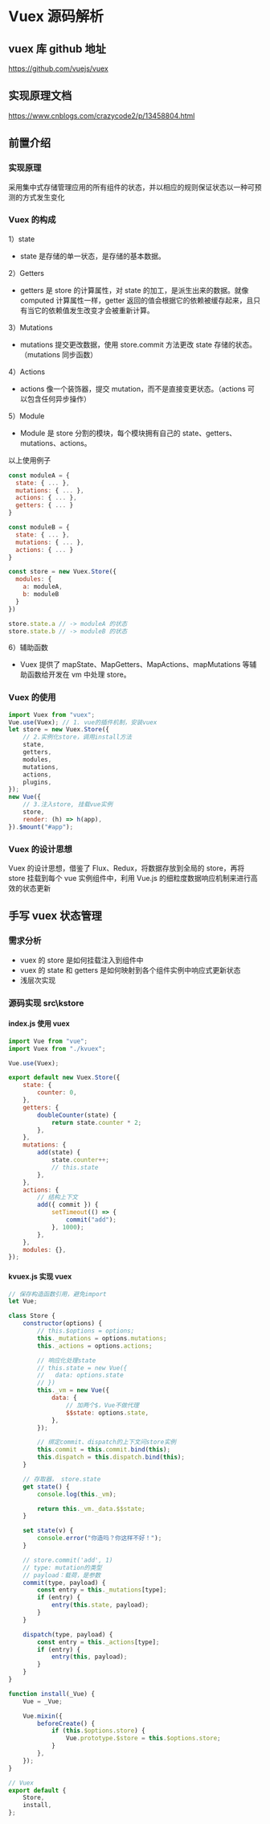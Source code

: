 # Vuex 源码解析

## vuex 库 github 地址

https://github.com/vuejs/vuex

## 实现原理文档

https://www.cnblogs.com/crazycode2/p/13458804.html

## 前置介绍

### 实现原理

采用集中式存储管理应用的所有组件的状态，并以相应的规则保证状态以一种可预测的方式发生变化

### Vuex 的构成

1）state

- state 是存储的单一状态，是存储的基本数据。

2）Getters

- getters 是 store 的计算属性，对 state 的加工，是派生出来的数据。就像 computed 计算属性一样，getter 返回的值会根据它的依赖被缓存起来，且只有当它的依赖值发生改变才会被重新计算。

3）Mutations

- mutations 提交更改数据，使用 store.commit 方法更改 state 存储的状态。（mutations 同步函数）

4）Actions

- actions 像一个装饰器，提交 mutation，而不是直接变更状态。（actions 可以包含任何异步操作）

5）Module

- Module 是 store 分割的模块，每个模块拥有自己的 state、getters、mutations、actions。

以上使用例子

```js
const moduleA = {
  state: { ... },
  mutations: { ... },
  actions: { ... },
  getters: { ... }
}

const moduleB = {
  state: { ... },
  mutations: { ... },
  actions: { ... }
}

const store = new Vuex.Store({
  modules: {
    a: moduleA,
    b: moduleB
  }
})

store.state.a // -> moduleA 的状态
store.state.b // -> moduleB 的状态
```

6）辅助函数

- Vuex 提供了 mapState、MapGetters、MapActions、mapMutations 等辅助函数给开发在 vm 中处理 store。

### Vuex 的使用

```js
import Vuex from "vuex";
Vue.use(Vuex); // 1. vue的插件机制，安装vuex
let store = new Vuex.Store({
	// 2.实例化store，调用install方法
	state,
	getters,
	modules,
	mutations,
	actions,
	plugins,
});
new Vue({
	// 3.注入store, 挂载vue实例
	store,
	render: (h) => h(app),
}).$mount("#app");
```

### Vuex 的设计思想

Vuex 的设计思想，借鉴了 Flux、Redux，将数据存放到全局的 store，再将 store 挂载到每个 vue 实例组件中，利用 Vue.js 的细粒度数据响应机制来进行高效的状态更新

## 手写 vuex 状态管理

### 需求分析

- vuex 的 store 是如何挂载注入到组件中
- vuex 的 state 和 getters 是如何映射到各个组件实例中响应式更新状态
- 浅层次实现

### 源码实现 src\kstore

#### index.js 使用 vuex

```js
import Vue from "vue";
import Vuex from "./kvuex";

Vue.use(Vuex);

export default new Vuex.Store({
	state: {
		counter: 0,
	},
	getters: {
		doubleCounter(state) {
			return state.counter * 2;
		},
	},
	mutations: {
		add(state) {
			state.counter++;
			// this.state
		},
	},
	actions: {
		// 结构上下文
		add({ commit }) {
			setTimeout(() => {
				commit("add");
			}, 1000);
		},
	},
	modules: {},
});
```

#### kvuex.js 实现 vuex

```js
// 保存构造函数引用，避免import
let Vue;

class Store {
	constructor(options) {
		// this.$options = options;
		this._mutations = options.mutations;
		this._actions = options.actions;

		// 响应化处理state
		// this.state = new Vue({
		//   data: options.state
		// })
		this._vm = new Vue({
			data: {
				// 加两个$，Vue不做代理
				$$state: options.state,
			},
		});

		// 绑定commit、dispatch的上下文问store实例
		this.commit = this.commit.bind(this);
		this.dispatch = this.dispatch.bind(this);
	}

	// 存取器， store.state
	get state() {
		console.log(this._vm);

		return this._vm._data.$$state;
	}

	set state(v) {
		console.error("你造吗？你这样不好！");
	}

	// store.commit('add', 1)
	// type: mutation的类型
	// payload：载荷，是参数
	commit(type, payload) {
		const entry = this._mutations[type];
		if (entry) {
			entry(this.state, payload);
		}
	}

	dispatch(type, payload) {
		const entry = this._actions[type];
		if (entry) {
			entry(this, payload);
		}
	}
}

function install(_Vue) {
	Vue = _Vue;

	Vue.mixin({
		beforeCreate() {
			if (this.$options.store) {
				Vue.prototype.$store = this.$options.store;
			}
		},
	});
}

// Vuex
export default {
	Store,
	install,
};
```
